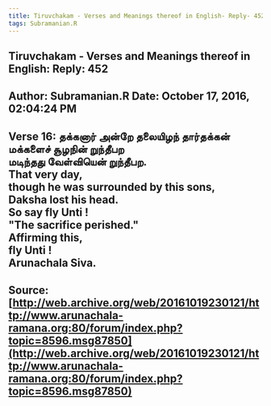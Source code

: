 ```yaml
--- 
title: Tiruvchakam - Verses and Meanings thereof in English- Reply- 452   
tags: Subramanian.R  
---  
```

##  Tiruvchakam - Verses and Meanings thereof in English: Reply: 452  
Author: Subramanian.R       Date: October 17, 2016, 02:04:24 PM  
---  
Verse 16: தக்கனார் அன்றே தலையிழந் தார்தக்கன்   
மக்களைச் சூழநின் றுந்தீபற   
மடிந்தது வேள்வியென் றுந்தீபற.   
That very day,   
though he was surrounded by this sons,   
Daksha lost his head.   
So say fly Unti !   
"The sacrifice perished."   
Affirming this,   
fly Unti !   
Arunachala Siva.
 ---  
Source:[http://web.archive.org/web/20161019230121/http://www.arunachala-ramana.org:80/forum/index.php?topic=8596.msg87850](http://web.archive.org/web/20161019230121/http://www.arunachala-ramana.org:80/forum/index.php?topic=8596.msg87850)   
---  

